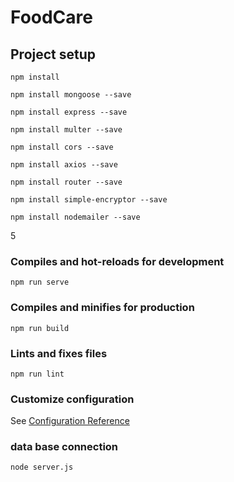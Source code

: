 # FoodCare

## Project setup
```
npm install

npm install mongoose --save

npm install express --save

npm install multer --save

npm install cors --save

npm install axios --save

npm install router --save

npm install simple-encryptor --save

npm install nodemailer --save
```
5
### Compiles and hot-reloads for development
```
npm run serve
```

### Compiles and minifies for production
```
npm run build
```

### Lints and fixes files
```
npm run lint
```

### Customize configuration
See [Configuration Reference](https://cli.vuejs.org/config/)

### data base connection
```
node server.js
```



